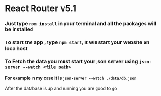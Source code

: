 # React Router v5.1

### Just type `npm install` in your terminal and all the packages will be installed 

### To start the app , type `npm start`, it will start your website on localhost 

### To Fetch the data you must start your json server using `json-server --watch <file_path>` 
#### For example in my case it is `json-server --watch ./data/db.json`

After the database is up and running you are good to go 